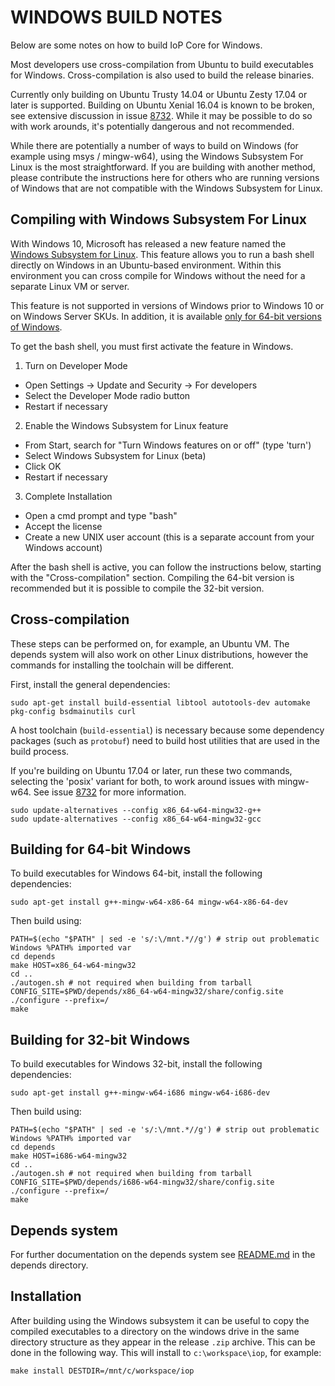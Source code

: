 WINDOWS BUILD NOTES
====================

Below are some notes on how to build IoP Core for Windows.

Most developers use cross-compilation from Ubuntu to build executables for
Windows. Cross-compilation is also used to build the release binaries.

Currently only building on Ubuntu Trusty 14.04 or Ubuntu Zesty 17.04 or later is supported.
Building on Ubuntu Xenial 16.04 is known to be broken, see extensive discussion in issue [8732](https://github.com/bitcoin/bitcoin/issues/8732).
While it may be possible to do so with work arounds, it's potentially dangerous and not recommended.

While there are potentially a number of ways to build on Windows (for example using msys / mingw-w64),
using the Windows Subsystem For Linux is the most straightforward. If you are building with
another method, please contribute the instructions here for others who are running versions
of Windows that are not compatible with the Windows Subsystem for Linux.

Compiling with Windows Subsystem For Linux
-------------------------------------------

With Windows 10, Microsoft has released a new feature named the [Windows
Subsystem for Linux](https://msdn.microsoft.com/commandline/wsl/about). This
feature allows you to run a bash shell directly on Windows in an Ubuntu-based
environment. Within this environment you can cross compile for Windows without
the need for a separate Linux VM or server.

This feature is not supported in versions of Windows prior to Windows 10 or on
Windows Server SKUs. In addition, it is available [only for 64-bit versions of
Windows](https://msdn.microsoft.com/en-us/commandline/wsl/install_guide).

To get the bash shell, you must first activate the feature in Windows.

1. Turn on Developer Mode
  * Open Settings -> Update and Security -> For developers
  * Select the Developer Mode radio button
  * Restart if necessary
2. Enable the Windows Subsystem for Linux feature
  * From Start, search for "Turn Windows features on or off" (type 'turn')
  * Select Windows Subsystem for Linux (beta)
  * Click OK
  * Restart if necessary
3. Complete Installation
  * Open a cmd prompt and type "bash"
  * Accept the license
  * Create a new UNIX user account (this is a separate account from your Windows account)

After the bash shell is active, you can follow the instructions below, starting
with the "Cross-compilation" section. Compiling the 64-bit version is
recommended but it is possible to compile the 32-bit version.

Cross-compilation
-------------------

These steps can be performed on, for example, an Ubuntu VM. The depends system
will also work on other Linux distributions, however the commands for
installing the toolchain will be different.

First, install the general dependencies:

    sudo apt-get install build-essential libtool autotools-dev automake pkg-config bsdmainutils curl

A host toolchain (`build-essential`) is necessary because some dependency
packages (such as `protobuf`) need to build host utilities that are used in the
build process.


If you're building on Ubuntu 17.04 or later, run these two commands, selecting the 'posix' variant for both,
to work around issues with mingw-w64. See issue [8732](https://github.com/bitcoin/bitcoin/issues/8732) for more information.
```
sudo update-alternatives --config x86_64-w64-mingw32-g++
sudo update-alternatives --config x86_64-w64-mingw32-gcc
```

## Building for 64-bit Windows

To build executables for Windows 64-bit, install the following dependencies:

    sudo apt-get install g++-mingw-w64-x86-64 mingw-w64-x86-64-dev

Then build using:

    PATH=$(echo "$PATH" | sed -e 's/:\/mnt.*//g') # strip out problematic Windows %PATH% imported var
    cd depends
    make HOST=x86_64-w64-mingw32
    cd ..
    ./autogen.sh # not required when building from tarball
    CONFIG_SITE=$PWD/depends/x86_64-w64-mingw32/share/config.site ./configure --prefix=/
    make

## Building for 32-bit Windows

To build executables for Windows 32-bit, install the following dependencies:

    sudo apt-get install g++-mingw-w64-i686 mingw-w64-i686-dev

Then build using:

    PATH=$(echo "$PATH" | sed -e 's/:\/mnt.*//g') # strip out problematic Windows %PATH% imported var
    cd depends
    make HOST=i686-w64-mingw32
    cd ..
    ./autogen.sh # not required when building from tarball
    CONFIG_SITE=$PWD/depends/i686-w64-mingw32/share/config.site ./configure --prefix=/
    make

## Depends system

For further documentation on the depends system see [README.md](../depends/README.md) in the depends directory.

Installation
-------------

After building using the Windows subsystem it can be useful to copy the compiled
executables to a directory on the windows drive in the same directory structure
as they appear in the release `.zip` archive. This can be done in the following
way. This will install to `c:\workspace\iop`, for example:

    make install DESTDIR=/mnt/c/workspace/iop

